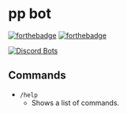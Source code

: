 # pp bot

[![forthebadge](https://forthebadge.com/images/badges/built-with-swag.svg)](https://forthebadge.com) [![forthebadge](https://forthebadge.com/images/badges/you-didnt-ask-for-this.svg)](https://forthebadge.com)

[![Discord Bots](https://top.gg/api/widget/735147633076863027.svg)](https://top.gg/bot/735147633076863027)

## Commands

* `/help`
  * Shows a list of commands.
